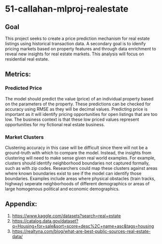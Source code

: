 # 51-callahan-mlproj-realestate

## Goal

This project seeks to create a price prediction mechanism for real estate listings using historical transaction data.  A secondary goal is to idenify pricing markets based on property features and through data enrichment to reveal new insights for real estate markets.  This analysis will focus on residential real estate.

## Metrics: 

### Predicted Price  
The model should predict the value (price) of an individual property based on the parameters of the property.  These predictions can be checked for accuracy using RMSE as they will be decimal values.  Predicting price is important as it will identify pricing opportunities for open listings that are too low.  The business context is that these low priced values represent opportunities for my fictional real estate business.   

### Market Clusters  
Clustering accuracy in this case will be difficult since there will not be a ground-truth with which to compare the model.  Instead, the insights from clustering will need to make sense given real world examples.  For example, clusters should identify neighborhood boundaries not captured formally, such as with zip codes.  Researchers could map these clusters against areas where known boundaries exist to see if the model can identify those boundaries. Examples include areas where physical obstacles (train tracks, highway) seperate neighborhoods of different demographics or areas of large homogenous political and economic demographics.

## Appendix: 
1. https://www.kaggle.com/datasets?search=real+estate
2. https://catalog.data.gov/dataset?q=Housing+for+sale&sort=score+desc%2C+name+asc&tags=housing
3. https://realtyna.com/blog/what-are-best-public-sources-real-estate-data/
